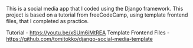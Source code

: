 This is a social media app that I coded using the Django framework. This project is based on a tutorial from freeCodeCamp, using template frontend files, that I completed as practice.

Tutorial - https://youtu.be/xSUm6iMtREA
Template Frontend Files - https://github.com/tomitokko/django-social-media-template